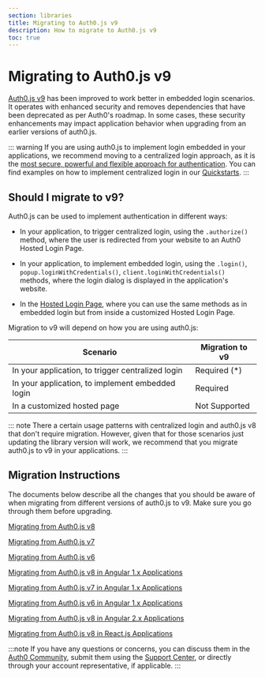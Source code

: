 ```yaml
---
section: libraries
title: Migrating to Auth0.js v9
description: How to migrate to Auth0.js v9
toc: true
---
```

# Migrating to Auth0.js v9

[Auth0.js v9](/libraries/auth0js) has been improved to work better in embedded login scenarios. It operates with enhanced security and removes dependencies that have been deprecated as per Auth0's roadmap. In some cases, these security enhancements may impact application behavior when upgrading from an earlier versions of auth0.js. 

::: warning
If you are using auth0.js to implement login embedded in your applications, we recommend moving to a centralized login approach, as it is the [most secure, powerful and flexible approach for authentication](/guides/login/centralized-vs-embedded). You can find examples on how to implement centralized login in our [Quickstarts](/quickstarts).
:::

## Should I migrate to v9?

Auth0.js can be used to implement authentication in different ways:

- In your application, to trigger centralized login, using the `.authorize()` method, where the user is redirected from your website to an Auth0 Hosted Login Page.

- In your application, to implement embedded login, using the `.login()`, `popup.loginWithCredentials()`, `client.loginWithCredentials()` methods, where the login dialog is displayed in the application's website.

- In the [Hosted Login Page](/hosted-pages/login), where you can use the same methods as in embedded login but from inside a customized Hosted Login Page.

Migration to v9 will depend on how you are using auth0.js:

| **Scenario** | **Migration to v9** | 
| --- | --- | 
| In your application, to trigger centralized login | Required (*) | 
| In your application, to implement embedded login | Required |
| In a customized hosted page | Not Supported |

::: note 
There a certain usage patterns with centralized login and auth0.js v8 that don't require migration. However, given that for those scenarios just updating the library version will work, we recommend that you migrate auth0.js to v9 in your applications.
:::

## Migration Instructions

The documents below describe all the changes that you should be aware of when migrating from different versions of auth0.js to v9. Make sure you go through them before upgrading.

[Migrating from Auth0.js v8](/libraries/auth0js/v9/migration-v8-v9)

[Migrating from Auth0.js v7](/libraries/auth0js/v9/migration-v7-v9)

[Migrating from Auth0.js v6](/libraries/auth0js/v9/migration-v6-v9)

[Migrating from Auth0.js v8 in Angular 1.x Applications](/libraries/auth0js/v9/migration-angularjs-v8)

[Migrating from Auth0.js v7 in Angular 1.x Applications](/libraries/auth0js/v9/migration-angularjs-v7)

[Migrating from Auth0.js v6 in Angular 1.x Applications](/libraries/auth0js/v9/migration-angularjs-v6)

[Migrating from Auth0.js v8 in Angular 2.x Applications](/libraries/auth0js/v9/migration-angular)

[Migrating from Auth0.js v8 in React.js Applications](/libraries/auth0js/v9/migration-react)

:::note
If you have any questions or concerns, you can discuss them in the [Auth0 Community](https://community.auth0.com/), submit them using the [Support Center](${env.DOMAIN_URL_SUPPORT}), or directly through your account representative, if applicable. 
:::

